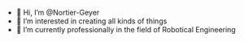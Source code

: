 - 👋 Hi, I’m @Nortier-Geyer
- 👀 I’m interested in creating all kinds of things
- 🌱 I’m currently professionally in the field of Robotical Engineering
